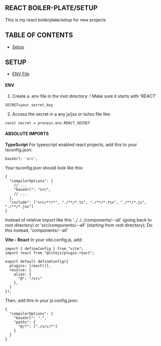 ## REACT BOILER-PLATE/SETUP
This is my react boilerplate/setup for new projects

## TABLE OF CONTENTS
- [Setup](#setup)

## SETUP
  - [ENV File](#env)
  
#### ENV
1. Create a .env file in the root directory:
! Make sure it starts with 'REACT'
```
SECRET=your_secret_key
```

2. Access the secret in a any js/jsx or ts/tsx file like:
```
const secret = process.env.REACT_SECRET
```

#### ABSOLUTE IMPORTS
**TypeScript**
For typescript enabled react projects, add this to your tsconfig.json:
```
baseUrl: 'src',
```

Your tsconfig.json should look like this:
```
{
  "compilerOptions": {
    // ...
    "baseUrl": "src",
    // ...
  },
  "include": ["src/**/*", "./**/*.ts", "./**/*.tsx", "./**/*.js", "./**/*.jsx"]
}

```

Instead of relative import like this '../../../components/--all' (going back to root directory) or 'src/components/--all' (starting from root directory); 
Do this instead, 'components/--all'

**Vite - React**
In your vite.config.js, add:
```
import { defineConfig } from "vite";
import react from "@vitejs/plugin-react";

export default defineConfig({
  plugins: [react()],
  resolve: {
    alias: {
      "@": "/src"
    },
  }
});
```

Then, add this in your js.config.json:
```
{
  "compilerOptions": {
    "baseUrl": ".",
    "paths": {
      "@/*": ["./src/*"]
    }
  }
}
```